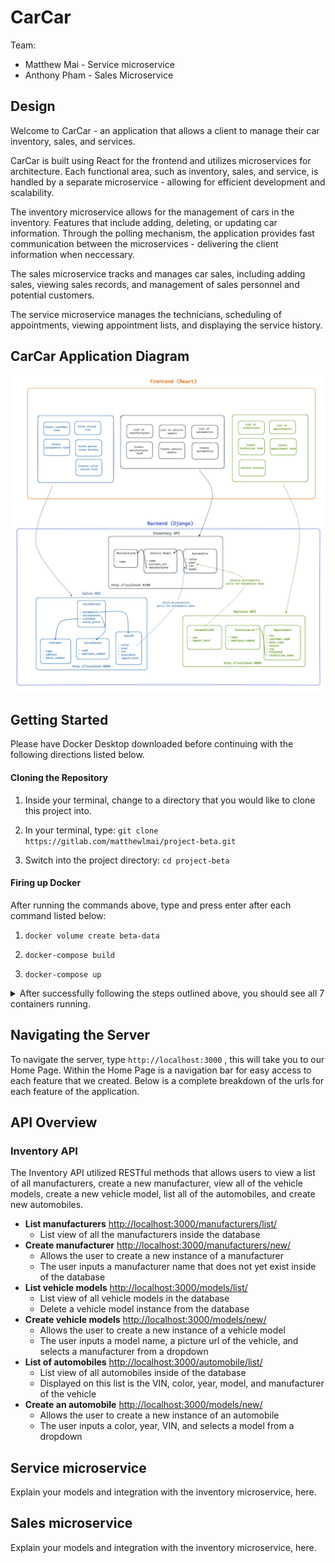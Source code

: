 # CarCar

Team:

* Matthew Mai - Service microservice
* Anthony Pham - Sales Microservice

## Design

Welcome to CarCar - an application that allows a client to manage their car inventory, sales, and services.

CarCar is built using React for the frontend and utilizes microservices for architecture. Each functional area, such as inventory, sales, and service, is handled by a separate microservice - allowing for efficient development and scalability.

The inventory microservice allows for the management of cars in the inventory. Features that include adding, deleting, or updating car information. Through the polling mechanism, the application provides fast communication between the microservices - delivering the client information when neccessary.

The sales microservice tracks and manages car sales, including adding sales, viewing sales records, and management of sales personnel and potential customers.

The service microservice manages the technicians, scheduling of appointments, viewing appointment lists, and displaying the service history.

## CarCar Application Diagram

![CarCar Application Diagram](project-beta-diagram.png)

## Getting Started

Please have Docker Desktop downloaded before continuing with the following directions listed below.

#### Cloning the Repository

1. Inside your terminal, change to a directory that you would like to clone this project into.

2. In your terminal, type: ```git clone https://gitlab.com/matthewlmai/project-beta.git```

3. Switch into the project directory: ```cd project-beta```

#### Firing up Docker

After running the commands above, type and press enter after each command listed below:

1. ```docker volume create beta-data```

2. ```docker-compose build```

3. ```docker-compose up```

<details>
  <summary markdown="span">After successfully following the steps outlined above, you should see all 7 containers running.</summary>

![Successful Docker containers](successful-docker.png)
</details>

## Navigating the Server

To navigate the server, type ```http://localhost:3000``` , this will take you to our Home Page. Within the Home Page is a navigation bar for easy access to each feature that we created. Below is a complete breakdown of the urls for each feature of the application.

## API Overview

### Inventory API

The Inventory API utilized RESTful methods that allows users to view a list of all manufacturers, create a new manufacturer, view all of the vehicle models, create a new vehicle model, list all of the automobiles, and create new automobiles.

- **List manufacturers** [http://localhost:3000/manufacturers/list/](link)
    -  List view of all the manufacturers inside the database
- **Create manufacturer** [http://localhost:3000/manufacturers/new/](link)
    - Allows the user to create a new instance of a manufacturer
    - The user inputs a manufacturer name that does not yet exist inside of the database
- **List vehicle models** [http://localhost:3000/models/list/](link)
    - List view of all vehicle models in the database
    - Delete a vehicle model instance from the database
- **Create vehicle models** [http://localhost:3000/models/new/](link)
    - Allows the user to create a new instance of a vehicle model
    - The user inputs a model name, a picture url of the vehicle, and selects a manufacturer from a dropdown
- **List of automobiles** [http://localhost:3000/automobile/list/](link)
    - List view of all automobiles inside of the database
    - Displayed on this list is the VIN, color, year, model, and manufacturer of the vehicle
- **Create an automobile** [http://localhost:3000/models/new/](link)
    - Allows the user to create a new instance of an automobile
    - The user inputs a color, year, VIN, and selects a model from a dropdown


## Service microservice

Explain your models and integration with the inventory
microservice, here.

## Sales microservice

Explain your models and integration with the inventory
microservice, here.
